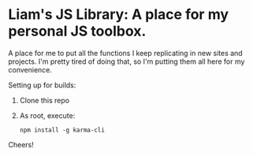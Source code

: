 Liam's JS Library: A place for my personal JS toolbox.
======================================================

A place for me to put all the functions I keep replicating in new sites and projects. I'm pretty tired of doing that, so I'm putting them all here for my convenience.

Setting up for builds:

1.  Clone this repo
2.  As root, execute:
 		
		npm install -g karma-cli

Cheers!
